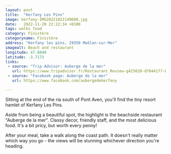 ```yaml
---
layout: post
title:  "Kerfany Les Pins"
image: kerfany-IMG20221022140608.jpg
date:   2022-11-20 22:22:34 +0100
tags: walks food
category: Finistère
categoryname: Finistère
address: "Kerfany les pins, 29350 Moëlan-sur-Mer"
imagealt: Beach and restaurant
longitude: 47.8048
latitude: -3.7173
links:
 - source: "Trip Advisor: Auberge de la mer"
   url: https://www.tripadvisor.fr/Restaurant_Review-g425020-d7044177-Reviews-L_Auberge_de_La_Mer-Moelan_sur_Mer_Finistère_Brittany.html
 - source: "Facebook page: Auberge de la mer"
   url: https://www.facebook.com/aubergedekerfany

---
```

Sitting at the end of the ria south of Pont Aven, you'll find the tiny resort hamlet of Kerfany Les Pins.

Aside from being a beautiful spot, the highlight is the beachside restaurant "Auberge de la mer". Classy decor, friendly staff, and the most delicious food. It's a bit pricy, but worth every penny!

After your meal, take a walk along the coast path. It doesn't really matter which way you go - the views will be stunning whichever direction you're heading.
